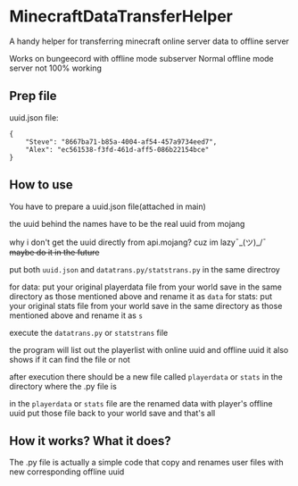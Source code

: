 # MinecraftDataTransferHelper
A handy helper for transferring minecraft online server data to offline server

Works on bungeecord with offline mode subserver
Normal offline mode server not 100% working

## Prep file
uuid.json file:
```
{
    "Steve": "8667ba71-b85a-4004-af54-457a9734eed7",
    "Alex": "ec561538-f3fd-461d-aff5-086b22154bce"
}
```

## How to use
You have to prepare a uuid.json file(attached in main)

the uuid behind the names have to be the real uuid from mojang

why i don't get the uuid directly from api.mojang?
cuz im lazy¯\_(ツ)_/¯
~~maybe do it in the future~~

put both `uuid.json` and `datatrans.py/statstrans.py` in the same directroy

for data:
put your original playerdata file from your world save in the same directory as those mentioned above and rename it as `data`
for stats:
put your original stats file from your world save in the same directory as those mentioned above and rename it as `s`

execute the `datatrans.py` or `statstrans` file

the program will list out the playerlist with online uuid and offline uuid
it also shows if it can find the file or not

after execution there should be a new file called `playerdata` or `stats` in the directory where the .py file is

in the `playerdata` or `stats` file are the renamed data with player's offline uuid
put those file back to your world save and that's all

## How it works? What it does?
The .py file is actually a simple code that copy and renames user files with new corresponding offline uuid
